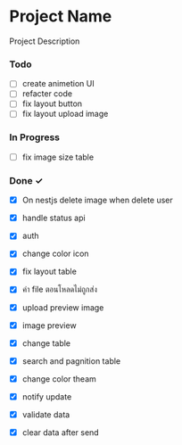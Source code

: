 # Project Name

Project Description

### Todo

- [ ] create animetion UI  
- [ ] refacter code  
- [ ] fix layout button  
- [ ] fix layout upload image  

### In Progress

- [ ] fix image size table  

### Done ✓

- [x] On nestjs delete image when delete user  
- [x] handle status api  
- [x] auth  
- [x] change color icon  
- [x] fix layout table  
- [x] ค่า file ตอนโหลดไม่ถูกส่ง  
- [x] upload preview image  
- [x] image preview  
- [x] change table  
- [x] search and pagnition table  
- [x] change color theam  
- [x] notify update  
- [x] validate data  
- [x] clear data after send  


